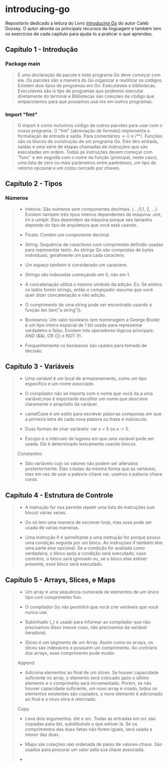 # introducing-go 

Repositório dedicado a leitura do Livro [_Introducing Go_](https://www.amazon.com.br/Introducing-Go-Caleb-Doxsey/dp/1491941952) do autor Caleb Doxsey.
O autor aborda os principais recursos da linguagem e também tem os exercícios de cada capítulo para ajuda-lo a praticar o que aprendeu.

## Capítulo 1 - Introdução

### Package main
> É uma declaração de pacote e todo programa Go deve começar com ela.
> Os pacotes são a maneira do Go organizar e reutilizar os códigos.
> Existem dois tipos de programas em Go: Executáveis e bibliotecas. Executáveis são is tips de programas que podemos executar diretamente do terminal e Bibliotecas são coleções de código que empacotamos para que possamos usá-los em outros programas. 

### Import "fmt"
> O import é como incluímos código de outros pacotes para usar com o nosso programa.
> O "fmt" (abreviação de formato) implementa a formatação de entrada e saída.
> Para comentários -> // e /**/.
> Funções são os blocos de construção de um programa Go. Eles têm entrada, saídas e uma série de etapas chamadas de instruções que são executadas em ordem. Todas as instruções devem começar com "func" e em seguida com o nome da função (principal, neste caso), uma lista de zero ou mais parâmetros entre parênteses, um tipo de retorno opcional e um corpo cercado por chaves.

## Capítulo 2 - Tipos
### Números
> - Inteiros: São números sem componentes decimais. (...,0,1, 2, ...). Existem também três tipos inteiros dependentes da 
máquina: uint, int e uintptr. Eles dependem da máquina porque seu tamanho depende 
do tipo de arquitetura que você está usando.
>
> - Floats: Contém um componente decimal.
> 
> - String: Sequência de caracteres com comprimeito definido usadas para representar texto. As strings Go são compostas de bytes individuais, geralmente um para cada caractere.
>
> - Um espaço também é considerado um caractere.
>
> - Strings são indexadas começando em 0, não em 1.
>
> - A concatenação utiliza o mesmo símbolo da adição. Ex: Se ambos os lados forem strings, então o compiçador assume que você quer dizer concatenação e não adição.
>
> - O comprimento de uma string pode ser encontrado usando a função len (len("a string")).
>
> - Booleanos: Um valor booleano (em homenagem a George Boole) é um tipo inteiro especial de 1 bit usado para representar verdadeiro e falso. Existem três operadores lógicos principais: AND (&&), OR (||) e NOT (!).
>
> - Frequentemente os booleanos são usados para tomada de decisão.

## Capítulo 3 - Variáveis
>
> - Uma variável é um local de armazenamento, como um tipo específico e um nome associado.
>
> - O compilador não se importa com o nome que você da a uma variável,mas é importante escolher um nome que descreve claramente o propósito da variável.
>
> - camelCase é um estilo para escrever palavras compostas em que a primeira letra de cada nova palavra ou frase é maiúscula.
>
> - Duas formas de criar variáveis: var x = 5 ou x := 5.
>
> - Escopo é o intervalo de lugares em que uma variável pode ser usada. Ele é determinado lexicamente usando blocos.
>
> Constantes:
> - São variáveis cujo os valores não podem ser alterados posteriormente. Elas criadas da mesma forma que as variáveis, mas em vez de usar a palavra-chave var, usamos a palavra-chave const.

## Capítulo 4 - Estrutura de Controle
>
> - A instrução for nos permite repetir uma lista de instruções (um bloco) várias vezes.
>
> - Go só tem uma maneira de escrever loop, mas essa pode ser usada de várias maneiras.
>
> - Uma instrução if é semelhante a uma instrução for porque possui uma condição seguida por um bloco. As 
instruções if também têm uma parte else opcional. Se a condição for avaliada como verdadeira, o bloco após 
a condição será executado; caso contrário, o bloco será ignorado ou, se o bloco else estiver presente, esse 
bloco será executado.

## Capítulo 5 - Arrays, Slices, e Maps
>
> - Um array é uma sequência numerada de elementos de um único tipo com comprimento fixo.
> 
> - O compilador Go não permitirá que você crie variáveis que você nunca use.
>
> - Sublinhado (_) é usado para informar ao compilador que não precisamos disso (nesse caso, não 
precisamos da variável iteradora).
>
> - Slices é um segmento de um Array. Assim como os arrays, os slices são indexáveis e possuem um comprimento. Ao contrário dos arrays, esse comprimento pode mudar.
>
> Append:
> - Adiciona elementos ao final de um slices. Se houver capacidade suficiente no array, o elemento será colocado após o último elemento e o comprimeito será incrementado. Porém, se não houver capacidade suficiente, um novo array é criado, todos os elementos existentes são copiados, o novo elemento é adicionado ao final e o novo slice é retornado.
> 
> Copy:
> - Leva dois argumentos: dst e src. Todas as entradas em src são copiadas para dst, substituindo o que estiver lá. Se os comprimentos das duas fatias não forem iguais, será usada a menor das duas.
>
> - Maps são coleções não ordenada de pares de valores-chave. São usados para procurar um valor pela sua chave associada.
>
> -
